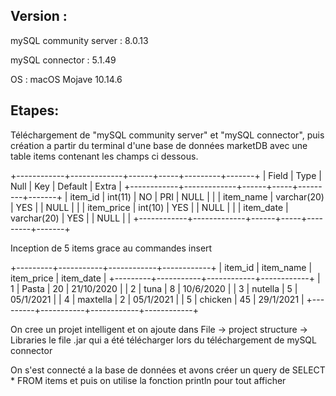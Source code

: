 Version :
---------
mySQL community server : 8.0.13

mySQL connector : 5.1.49

OS : macOS Mojave 10.14.6


Etapes: 
-------
Téléchargement de "mySQL community server" et "mySQL connector", puis création a partir du terminal d'une base de données marketDB avec une table items contenant les champs ci dessous.

+------------+-------------+------+-----+---------+-------+
| Field      | Type        | Null | Key | Default | Extra |
+------------+-------------+------+-----+---------+-------+
| item_id    | int(11)     | NO   | PRI | NULL    |       |
| item_name  | varchar(20) | YES  |     | NULL    |       |
| item_price | int(10)     | YES  |     | NULL    |       |
| item_date  | varchar(20) | YES  |     | NULL    |       |
+------------+-------------+------+-----+---------+-------+

Inception de 5 items grace au commandes insert

+---------+-----------+------------+------------+
| item_id | item_name | item_price | item_date  |
+---------+-----------+------------+------------+
|       1 | Pasta     |         20 | 21/10/2020 |
|       2 | tuna      |          8 | 10/6/2020  |
|       3 | nutella   |          5 | 05/1/2021  |
|       4 | maxtella  |          2 | 05/1/2021  |
|       5 | chicken   |         45 | 29/1/2021  |
+---------+-----------+------------+------------+


On cree un projet intelligent et on ajoute dans File -> project structure -> Libraries le file .jar qui a été télécharger lors du téléchargement de mySQL connector

On s'est connecté a la base de données et avons créer un query de SELECT * FROM items et puis on utilise la fonction println pour tout afficher
